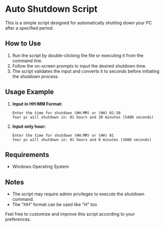 # Auto Shutdown Script

This is a simple script designed for automatically shutting down your PC after a specified period.

## How to Use

1. Run the script by double-clicking the file or executing it from the command line.
2. Follow the on-screen prompts to input the desired shutdown time.
3. The script validates the input and converts it to seconds before initiating the shutdown process.

## Usage Example

1. **Input in HH:MM Format:**
   ```
   Enter the time for shutdown (HH:MM) or (HH) 01:30
   Your pc will shutdown in: 01 hours and 30 minutes (5400 seconds)
   ```
2. **Input only hour:**
   ```
   Enter the time for shutdown (HH:MM) or (HH) 01
   Your pc will shutdown in: 01 hours and 0 minutes (3600 seconds)
   ```

## Requirements

- Windows Operating System

## Notes

- The script may require admin privileges to execute the shutdown command.
- The "HH" format can be used like "H" too

Feel free to customize and improve this script according to your preferences.